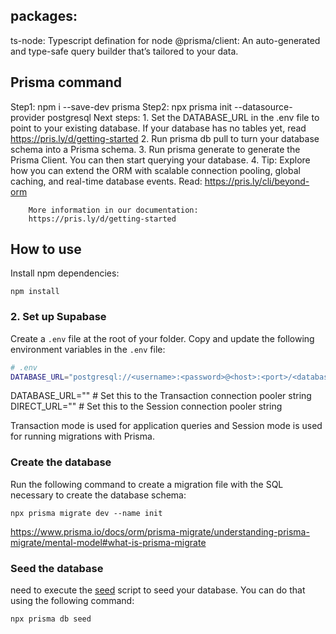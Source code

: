## packages:
ts-node: Typescript defination for node
@prisma/client: An auto-generated and type-safe query builder that’s tailored to your data.

## Prisma command 
Step1:  npm i --save-dev prisma
Step2:  npx prisma init --datasource-provider postgresql
        Next steps:
        1. Set the DATABASE_URL in the .env file to point to your existing database. If your database has no tables yet, read https://pris.ly/d/getting-started
        2. Run prisma db pull to turn your database schema into a Prisma schema.
        3. Run prisma generate to generate the Prisma Client. You can then start querying your database.
        4. Tip: Explore how you can extend the ORM with scalable connection pooling, global caching, and real-time database events. Read: https://pris.ly/cli/beyond-orm

        More information in our documentation:
        https://pris.ly/d/getting-started


## How to use

Install npm dependencies:
```
npm install
```
### 2. Set up Supabase

Create a `.env` file at the root of your folder. Copy and update the following environment variables in the `.env` file:

```sh
# .env
DATABASE_URL="postgresql://<username>:<password>@<host>:<port>/<database>"
```
DATABASE_URL="" # Set this to the Transaction connection pooler string 
DIRECT_URL=""  # Set this to the Session connection pooler string

Transaction mode is used for application queries and Session mode is used for running migrations with Prisma.


### Create the database 
Run the following command to create a migration file with the SQL necessary to create the database schema:

```
npx prisma migrate dev --name init
```
https://www.prisma.io/docs/orm/prisma-migrate/understanding-prisma-migrate/mental-model#what-is-prisma-migrate



### Seed the database
 need to execute the [seed](./prisma/seed.ts) script to seed your database. You can do that using the following command:

```
npx prisma db seed
```
